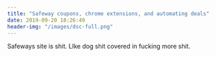 ```yaml
---
title: "Safeway coupons, chrome extensions, and automating deals"
date: 2019-09-20 18:26:49
header-img: "/images/dsc-full.png"
---
```


Safeways site is shit. LIke dog shit covered in fucking more shit. 